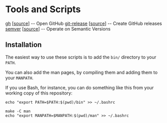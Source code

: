 # Tools and Scripts

[gh](man/gh.1.md) [[source](bin/gh)] -- Open GitHub
[git-release](man/git-release.1.md) [[source](bin/git-release)] -- Create GitHub releases
[semver](man/semver.1.md) [[source](bin/semver)] -- Operate on Semantic Versions

## Installation

The easiest way to use these scripts is to add the `bin/` directory to your `PATH`.

You can also add the man pages, by compiling them and adding them to your `MANPATH`.

If you use Bash, for instance, you can do something like this from your working copy of this repository:

```
echo "export PATH=$PATH:$(pwd)/bin" >> ~/.bashrc

make -C man
echo "export MANPATH=$MANPATH:$(pwd)/man" >> ~/.bashrc
```
